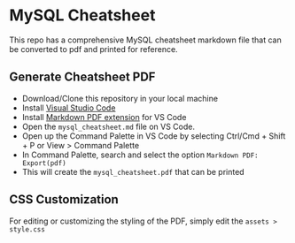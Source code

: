 # MySQL Cheatsheet
This repo has a comprehensive MySQL cheatsheet markdown file that can be converted to pdf and printed for reference.

## Generate Cheatsheet PDF
- Download/Clone this repository in your local machine
- Install [Visual Studio Code](https://code.visualstudio.com/)
- Install [Markdown PDF extension](https://marketplace.visualstudio.com/items?itemName=yzane.markdown-pdf) for VS Code
- Open the `mysql_cheatsheet.md` file on VS Code.
- Open up the Command Palette in VS Code by selecting Ctrl/Cmd + Shift + P or View > Command Palette
- In Command Palette, search and select the option `Markdown PDF: Export(pdf)`
- This will create the `mysql_cheatsheet.pdf` that can be printed

## CSS Customization
For editing or customizing the styling of the PDF, simply edit the `assets > style.css`